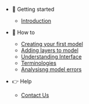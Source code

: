 * 🚀 Getting started
    * [Introduction](/)
* 🤔 How to
    * [Creating your first model](getting-started/creating-first-model.md)
    * [Adding layers to model](getting-started/adding-model-layers.md)
    * [Understanding Interface](getting-started/understanding-interface.md)
    * [Terminologies](getting-started/terminologies.md)
    * [Analysisng model errors](getting-started/analysing-model-errors.md)

* 👉 Help
    * [Contact Us](mailto:support@alphahub.dev)
